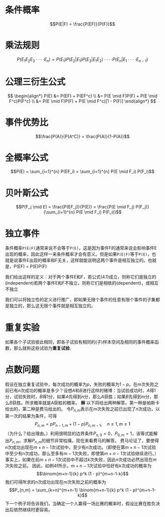 # 条件概率

$$P(E|F) = \frac{P(EF)}{P(F)}$$

# 乘法规则

$$P(E_1E_2E_3····E_n) = P(E_1)P(E_2|E_1)P(E_3|E_1E_2)····P(E_n|E_1····E_{n-1})$$

# 公理三衍生公式

$$
\begin{align*}
P(E) &= P(EF) + P(EF^c) \\
     &= P(E \mid F)P(F) + P(E \mid F^c)P(F^c) \\
     &= P(E \mid F)P(F) + P(E \mid F^c)[1 - P(F)]
\end{align*}
$$

# 事件优势比

$$\frac{P(A)}{P(A^C)} = \frac{P(A)}{1-P(A)}$$

# 全概率公式

$$P(E) = \sum_{i=1}^{n} P(EF_i) = \sum_{i=1}^{n} P(E \mid F_i) P(F_i)$$

# 贝叶斯公式

$$P(F_j \mid E) = \frac{P(EF_j)}{P(E)} = \frac{P(E \mid F_j) P(F_j)}{\sum_{i=1}^{n} P(E \mid F_i) P(F_i)}$$

# 独立事件

条件概率`P(E|F)`通常来说不会等于`P(E)`，这是因为事件F的通常来说会影响事件E出现的概率，因此这样一来条件概率才会有意义。但是如果`P(E|F)`等于`P(E)`，也就是说事件E出现的概率和F无关，这样就能说明这两个事件是相互独立的。也就是，P(EF) = P(E)P(F)

我们给出这样的定义：对于两个事件E和F，若公式(4.1)成立，则称它们是独立的(independent)若两个事件E和F不独立，则称它们是相依的(dependent)，或相互不独立

我们可以将独立性的定义进行推广，即如果无限个事件的任意有限个事件的子集都是独立的，那么这无限个事件就是相互独立的。

# 重复实验

如果各个子试验彼此相同，即各子试验有相同的(子)样本空间及相同的事件概率函数，那么就称这些试验为**重复试验**.

# 点数问题

假设在独立重复试验中，每次成功的概率为$p$，失败的概率为$1-p$。在$m$次失败之前已有$n$次成功的概率是多少？设想$A$和$B$进行这样的赌博：当试验成功时，$A$得1分，试验失败时，$B$得1分，如果$A$先得到$n$分，那么$A$获胜；如果$B$先得到$m$分，那么$B$获胜。所求概率就是$A$获胜的概率。
**解** 以下将给出两种解答。第一种是帕斯卡给出的，第二种是费马给出的。 令$P_{n,m}$表示在$m$次失败之前已出现了$n$次成功，以第一次的结果为条件，可得 $$P_{n,m} = pP_{n-1,m} + (1 - p)P_{n,m-1}, \quad n \geq 1, m \geq 1$$ （为什么？给出理由。）利用很明显的边界条件$P_{n,0}=0，P_{0,m}=1$，该等式能解出$P_{n,m}$。求解$P_{n,m}$的细节非常枯燥。现在来看费马的解答。 费马论证了，要使得$n$次成功出现在$m+n-1$次试验中，至少有$n$次成功。（即使在第$m+n-1$次试验中至少有$n$次成功，那么至多有$m-1$次失败，即使第$m+n-1$次试验继续进行。）事实上，如果在前$m+n-1$次试验中不超过$k$次失败，因此$n$次成功必然出现在$m$次失败之前。 因此，如例4f所示，$m+n-1$次试验中恰好有$k$次成功的概率为 $$\binom{m+n-1}{k} p^k (1 - p)^{m+n-1-k}$$ 我们可得所求的$n$次成功出现在$m$次失败之前的概率为 $$P_{n,m} = \sum_{k=n}^{m+n-1} \binom{m+n-1}{k} p^k (1 - p)^{m+n-1-k}$$ 下一个例子将告诉我们，当确定一个人赢得一场比赛的概率时，假设比赛在胜负决出后依然继续时更容易。
